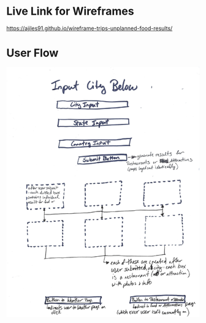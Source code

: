 # Live Link for Wireframes
https://ajiles91.github.io/wireframe-trips-unplanned-food-results/

# User Flow
![user-flow-food-page](trips-unplanned-food-and-attraction-user-flow.jpg)
